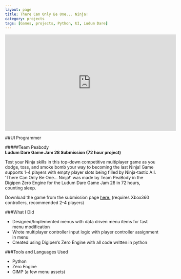 ```yaml
---
layout: page
title: There Can Only Be One... Ninja!
category: projects
tags: [Games, projects, Python, UI, Ludum Dare]
---
```


<iframe width="560" height="315" src="https://www.youtube.com/embed/RRsR_DTW6JI" frameborder="0" allowfullscreen></iframe>


##UI Programmer  

#####Team Peabody  
**Ludum Dare Game Jam 28 Submission (72 hour project)**


Test your Ninja skills in this top-down competitive multiplayer game as you dodge, toss, and smoke bomb your way to becoming the last Ninja! Game supports 1-4 players with empty player slots being filled by Ninja-tastic A.I. 'There Can Only Be One... Ninja!' was made by Team PeaBody in the Digipen Zero Engine for the Ludum Dare Game Jam 28 in 72 hours, counting sleep.

Download the game from the submission page [here.](http://ludumdare.com/compo/ludum-dare-28/?action=preview&uid=21804) (requires Xbox360 controllers, recommended 2-4 players)

###What I Did

* Designed/Implemented menus with data driven menu items for fast menu modification
* Wrote multiplayer controller input logic with player controller assignment in menu
* Created using Digipen’s Zero Engine with all code written in python

###Tools and Languages Used

* Python
* Zero Engine
* GIMP (a few menu assets)